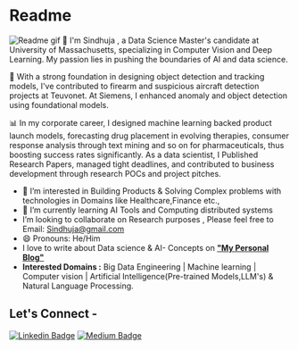 # Readme
![Readme gif](Github_giphy_2.gif)
🚀 I'm Sindhuja , a Data Science Master's candidate at University of Massachusetts, specializing in Computer Vision and Deep Learning. My passion lies in pushing the boundaries of AI and data science.

🔬 With a strong foundation in designing object detection and tracking models, I've contributed to firearm and suspicious aircraft detection projects at Teuvonet. At Siemens, I enhanced anomaly and object detection using foundational models.

📊 In my corporate career, I designed machine learning backed product launch models, forecasting drug placement in evolving therapies, consumer response analysis through text mining and so on for pharmaceuticals, thus boosting success rates significantly. As a data scientist, I Published Research Papers, managed tight deadlines, and contributed to business development through research POCs and project pitches.

- 👀 I’m interested in Building Products & Solving Complex problems with technologies in Domains like Healthcare,Finance etc.,
- 🌱 I’m currently learning AI Tools and Computing distributed systems
-  I’m looking to collaborate on Research purposes , Please feel free to Email: Sindhuja@gmail.com
- 😄 Pronouns: He/Him
- I love to write about Data science & AI- Concepts  on <a href=" "> <b>"My Personal Blog"</b></a>
- **Interested Domains :** Big Data Engineering | Machine learning | Computer vision | Artificial Intelligence(Pre-trained Models,LLM's) & Natural Language Processing.
  
## Let's Connect -
[![Linkedin Badge](https://img.shields.io/badge/-Pradeepbolleddu-blue?style=flat-square&logo=Linkedin&logoColor=white&link=https://www.linkedin.com/in/pradeepbolleddu/)]( )
[![Medium Badge](https://img.shields.io/badge/-@bolleddu15-03a57a?style=flat-square&labelColor=000000&logo=Medium&link=https://medium.com/@bolleddu15)]( )
